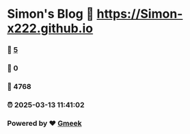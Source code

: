 # Simon's Blog :link: https://Simon-x222.github.io 
### :page_facing_up: [5](https://Simon-x222.github.io/tag.html) 
### :speech_balloon: 0 
### :hibiscus: 4768 
### :alarm_clock: 2025-03-13 11:41:02 
### Powered by :heart: [Gmeek](https://github.com/Meekdai/Gmeek)
